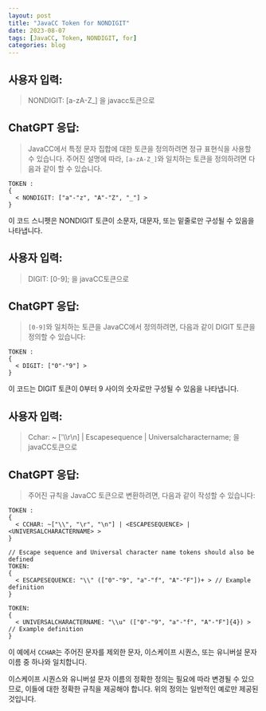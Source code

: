 ```yaml
---
layout: post
title: "JavaCC Token for NONDIGIT"
date: 2023-08-07
tags: [JavaCC, Token, NONDIGIT, for]
categories: blog
---
```


## 사용자 입력:
> NONDIGIT: [a-zA-Z_] 을 javacc토큰으로

## ChatGPT 응답:
> JavaCC에서 특정 문자 집합에 대한 토큰을 정의하려면 정규 표현식을 사용할 수 있습니다. 주어진 설명에 따라, `[a-zA-Z_]`와 일치하는 토큰을 정의하려면 다음과 같이 할 수 있습니다.

```javacc
TOKEN :
{
  < NONDIGIT: ["a"-"z", "A"-"Z", "_"] >
}
```

이 코드 스니펫은 NONDIGIT 토큰이 소문자, 대문자, 또는 밑줄로만 구성될 수 있음을 나타냅니다.

## 사용자 입력:
> DIGIT: [0-9]; 을 javaCC토큰으로

## ChatGPT 응답:
> `[0-9]`와 일치하는 토큰을 JavaCC에서 정의하려면, 다음과 같이 DIGIT 토큰을 정의할 수 있습니다:

```javacc
TOKEN :
{
  < DIGIT: ["0"-"9"] >
}
```

이 코드는 DIGIT 토큰이 0부터 9 사이의 숫자로만 구성될 수 있음을 나타냅니다.

## 사용자 입력:
> Cchar:
	~ ['\\\r\n]
	| Escapesequence
	| Universalcharactername;   을  javaCC토큰으로

## ChatGPT 응답:
> 주어진 규칙을 JavaCC 토큰으로 변환하려면, 다음과 같이 작성할 수 있습니다:

```javacc
TOKEN :
{
  < CCHAR: ~["\\", "\r", "\n"] | <ESCAPESEQUENCE> | <UNIVERSALCHARACTERNAME> >
}

// Escape sequence and Universal character name tokens should also be defined
TOKEN:
{
  < ESCAPESEQUENCE: "\\" (["0"-"9", "a"-"f", "A"-"F"])+ > // Example definition
}

TOKEN:
{
  < UNIVERSALCHARACTERNAME: "\\u" (["0"-"9", "a"-"f", "A"-"F"]{4}) > // Example definition
}
```

이 예에서 `CCHAR`는 주어진 문자를 제외한 문자, 이스케이프 시퀀스, 또는 유니버설 문자 이름 중 하나와 일치합니다.

이스케이프 시퀀스와 유니버설 문자 이름의 정확한 정의는 필요에 따라 변경될 수 있으므로, 이들에 대한 정확한 규칙을 제공해야 합니다. 위의 정의는 일반적인 예로만 제공된 것입니다.

